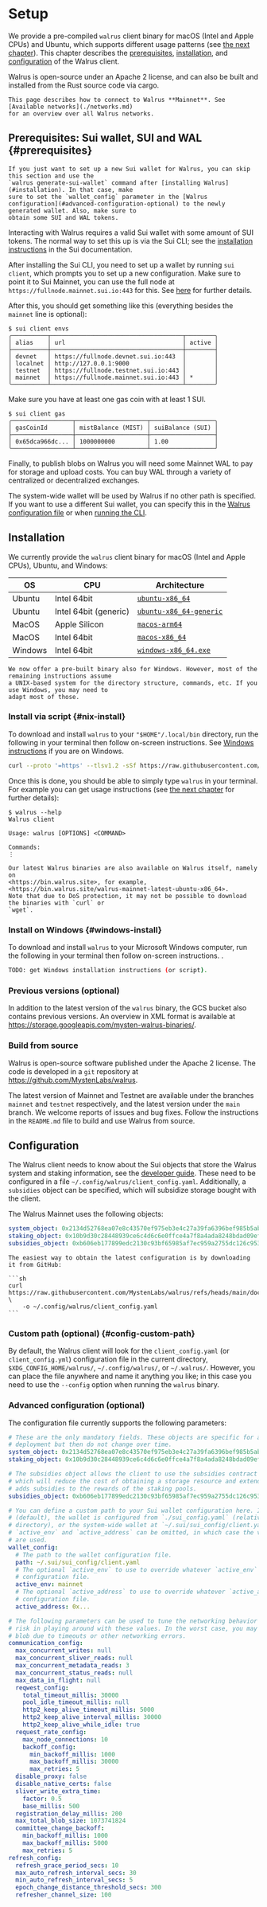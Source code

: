# Setup

We provide a pre-compiled `walrus` client binary for macOS (Intel and Apple CPUs) and Ubuntu, which
supports different usage patterns (see [the next chapter](./interacting.md)). This chapter describes
the [prerequisites](#prerequisites), [installation](#installation), and
[configuration](#configuration) of the Walrus client.

Walrus is open-source under an Apache 2 license, and can also be built and installed from the Rust
source code via cargo.

```admonish info title="Walrus networks"
This page describes how to connect to Walrus **Mainnet**. See [Available networks](./networks.md)
for an overview over all Walrus networks.
```

## Prerequisites: Sui wallet, SUI and WAL {#prerequisites}

```admonish tip title="Quick wallet setup"
If you just want to set up a new Sui wallet for Walrus, you can skip this section and use the
`walrus generate-sui-wallet` command after [installing Walrus](#installation). In that case, make
sure to set the `wallet_config` parameter in the [Walrus
configuration](#advanced-configuration-optional) to the newly generated wallet. Also, make sure to
obtain some SUI and WAL tokens.
```

Interacting with Walrus requires a valid Sui wallet with some amount of SUI tokens. The
normal way to set this up is via the Sui CLI; see the [installation
instructions](https://docs.sui.io/guides/developer/getting-started/sui-install) in the Sui
documentation.

After installing the Sui CLI, you need to set up a wallet by running `sui client`, which
prompts you to set up a new configuration. Make sure to point it to Sui Mainnet, you can use the
full node at `https://fullnode.mainnet.sui.io:443` for this. See
[here](https://docs.sui.io/guides/developer/getting-started/connect) for further details.

After this, you should get something like this (everything besides the `mainnet` line is optional):

```terminal
$ sui client envs
╭──────────┬─────────────────────────────────────┬────────╮
│ alias    │ url                                 │ active │
├──────────┼─────────────────────────────────────┼────────┤
│ devnet   │ https://fullnode.devnet.sui.io:443  │        │
│ localnet │ http://127.0.0.1:9000               │        │
│ testnet  │ https://fullnode.testnet.sui.io:443 │        │
│ mainnet  │ https://fullnode.mainnet.sui.io:443 │ *      │
╰──────────┴─────────────────────────────────────┴────────╯
```

Make sure you have at least one gas coin with at least 1 SUI.

```terminal
$ sui client gas
╭─────────────────┬────────────────────┬──────────────────╮
│ gasCoinId       │ mistBalance (MIST) │ suiBalance (SUI) │
├─────────────────┼────────────────────┼──────────────────┤
│ 0x65dca966dc... │ 1000000000         │ 1.00             │
╰─────────────────┴────────────────────┴──────────────────╯
```

Finally, to publish blobs on Walrus you will need some Mainnet WAL to pay for storage and upload
costs. You can buy WAL through a variety of centralized or decentralized exchanges.

<!-- TODO(WAL-710): how to get WAL. -->

The system-wide wallet will be used by Walrus if no other path is specified. If you want to use a
different Sui wallet, you can specify this in the [Walrus configuration file](#configuration) or
when [running the CLI](./interacting.md).

## Installation

We currently provide the `walrus` client binary for macOS (Intel and Apple CPUs), Ubuntu, and
Windows:

| OS      | CPU                   | Architecture                                                                                                                 |
| ------- | --------------------- | ---------------------------------------------------------------------------------------------------------------------------- |
| Ubuntu  | Intel 64bit           | [`ubuntu-x86_64`](https://storage.googleapis.com/mysten-walrus-binaries/walrus-mainnet-latest-ubuntu-x86_64)                 |
| Ubuntu  | Intel 64bit (generic) | [`ubuntu-x86_64-generic`](https://storage.googleapis.com/mysten-walrus-binaries/walrus-mainnet-latest-ubuntu-x86_64-generic) |
| MacOS   | Apple Silicon         | [`macos-arm64`](https://storage.googleapis.com/mysten-walrus-binaries/walrus-mainnet-latest-macos-arm64)                     |
| MacOS   | Intel 64bit           | [`macos-x86_64`](https://storage.googleapis.com/mysten-walrus-binaries/walrus-mainnet-latest-macos-x86_64)                   |
| Windows | Intel 64bit           | [`windows-x86_64.exe`](https://storage.googleapis.com/mysten-walrus-binaries/walrus-mainnet-latest-windows-x86_64.exe)       |

```admonish title="Windows"
We now offer a pre-built binary also for Windows. However, most of the remaining instructions assume
a UNIX-based system for the directory structure, commands, etc. If you use Windows, you may need to
adapt most of those.
```

### Install via script {#nix-install}

To download and install `walrus` to your `"$HOME"/.local/bin` directory, run the following in your
terminal then follow on-screen instructions. See [Windows instructions](#windows-install)
if you are on Windows.

```sh
curl --proto '=https' --tlsv1.2 -sSf https://raw.githubusercontent.com/MystenLabs/walrus/refs/heads/main/scripts/walrus-install.sh | sh
```

Once this is done, you should be able to simply type `walrus` in your terminal. For example you can
get usage instructions (see [the next chapter](./interacting.md) for further details):

```terminal
$ walrus --help
Walrus client

Usage: walrus [OPTIONS] <COMMAND>

Commands:
⋮
```

```admonish tip
Our latest Walrus binaries are also available on Walrus itself, namely on
<https://bin.walrus.site>, for example, <https://bin.walrus.site/walrus-mainnet-latest-ubuntu-x86_64>.
Note that due to DoS protection, it may not be possible to download the binaries with `curl` or
`wget`.
```

### Install on Windows {#windows-install}

To download and install `walrus` to your Microsoft Windows computer, run the following in your
terminal then follow on-screen instructions.
.

```sh
TODO: get Windows installation instructions (or script).
```

### Previous versions (optional)

In addition to the latest version of the `walrus` binary, the GCS bucket also contains previous
versions. An overview in XML format is available at
<https://storage.googleapis.com/mysten-walrus-binaries/>.

### Build from source

Walrus is open-source software published under the Apache 2 license. The code is developed in a
`git` repository at <https://github.com/MystenLabs/walrus>.

The latest version of Mainnet and Testnet are available under the branches `mainnet` and `testnet`
respectively, and the latest version under the `main` branch. We welcome reports of issues and bug
fixes. Follow the instructions in the `README.md` file to build and use Walrus from source.

## Configuration

The Walrus client needs to know about the Sui objects that store the Walrus system and staking
information, see the [developer guide](../dev-guide/sui-struct.md#system-and-staking-information).
These need to be configured in a file `~/.config/walrus/client_config.yaml`. Additionally, a
`subsidies` object can be specified, which will subsidize storage bought with the client.

The Walrus Mainnet uses the following objects:

```yaml
system_object: 0x2134d52768ea07e8c43570ef975eb3e4c27a39fa6396bef985b5abc58d03ddd2
staking_object: 0x10b9d30c28448939ce6c4d6c6e0ffce4a7f8a4ada8248bdad09ef8b70e4a3904
subsidies_object: 0xb606eb177899edc2130c93bf65985af7ec959a2755dc126c953755e59324209e
```

<!-- markdownlint-disable code-fence-style -->
~~~admonish tip
The easiest way to obtain the latest configuration is by downloading it from GitHub:

```sh
curl https://raw.githubusercontent.com/MystenLabs/walrus/refs/heads/main/docs/book/config/client_config_mainnet.yaml \
    -o ~/.config/walrus/client_config.yaml
```
~~~
<!-- markdownlint-enable code-fence-style -->

### Custom path (optional) {#config-custom-path}

By default, the Walrus client will look for the `client_config.yaml` (or `client_config.yml`)
configuration file in the current directory, `$XDG_CONFIG_HOME/walrus/`, `~/.config/walrus/`, or
`~/.walrus/`. However, you can place the file anywhere and name it anything you like; in this case
you need to use the `--config` option when running the `walrus` binary.

### Advanced configuration (optional)

The configuration file currently supports the following parameters:

```yaml
# These are the only mandatory fields. These objects are specific for a particular Walrus
# deployment but then do not change over time.
system_object: 0x2134d52768ea07e8c43570ef975eb3e4c27a39fa6396bef985b5abc58d03ddd2
staking_object: 0x10b9d30c28448939ce6c4d6c6e0ffce4a7f8a4ada8248bdad09ef8b70e4a3904

# The subsidies object allows the client to use the subsidies contract to purchase storage
# which will reduce the cost of obtaining a storage resource and extending blobs and also
# adds subsidies to the rewards of the staking pools.
subsidies_object: 0xb606eb177899edc2130c93bf65985af7ec959a2755dc126c953755e59324209e

# You can define a custom path to your Sui wallet configuration here. If this is unset or `null`
# (default), the wallet is configured from `./sui_config.yaml` (relative to your current working
# directory), or the system-wide wallet at `~/.sui/sui_config/client.yaml` in this order. Both
# `active_env` and `active_address` can be omitted, in which case the values from the Sui wallet
# are used.
wallet_config:
  # The path to the wallet configuration file.
  path: ~/.sui/sui_config/client.yaml
  # The optional `active_env` to use to override whatever `active_env` is listed in the
  # configuration file.
  active_env: mainnet
  # The optional `active_address` to use to override whatever `active_address` is listed in the
  # configuration file.
  active_address: 0x...

# The following parameters can be used to tune the networking behavior of the client. There is no
# risk in playing around with these values. In the worst case, you may not be able to store/read
# blob due to timeouts or other networking errors.
communication_config:
  max_concurrent_writes: null
  max_concurrent_sliver_reads: null
  max_concurrent_metadata_reads: 3
  max_concurrent_status_reads: null
  max_data_in_flight: null
  reqwest_config:
    total_timeout_millis: 30000
    pool_idle_timeout_millis: null
    http2_keep_alive_timeout_millis: 5000
    http2_keep_alive_interval_millis: 30000
    http2_keep_alive_while_idle: true
  request_rate_config:
    max_node_connections: 10
    backoff_config:
      min_backoff_millis: 1000
      max_backoff_millis: 30000
      max_retries: 5
  disable_proxy: false
  disable_native_certs: false
  sliver_write_extra_time:
    factor: 0.5
    base_millis: 500
  registration_delay_millis: 200
  max_total_blob_size: 1073741824
  committee_change_backoff:
    min_backoff_millis: 1000
    max_backoff_millis: 5000
    max_retries: 5
refresh_config:
  refresh_grace_period_secs: 10
  max_auto_refresh_interval_secs: 30
  min_auto_refresh_interval_secs: 5
  epoch_change_distance_threshold_secs: 300
  refresher_channel_size: 100
```

